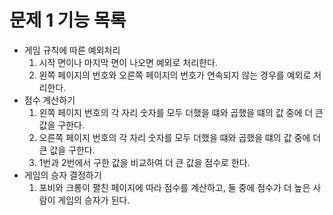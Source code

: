 # 문제 1 기능 목록

- 게임 규칙에 따른 예외처리
  1. 시작 면이나 마지막 면이 나오면 예외로 처리한다.
  2. 왼쪽 페이지의 번호와 오른쪽 페이지의 번호가 연속되지 않는 경우를 예외로 처리한다.
- 점수 계산하기
  1. 왼쪽 페이지 번호의 각 자리 숫자를 모두 더했을 떄와 곱했을 떄의 값 중에 더 큰 값을 구한다.
  2. 오른쪽 페이지 번호의 각 자리 숫자를 모두 더했을 떄와 곱했을 떄의 값 중에 더 큰 값을 구한다.
  3. 1번과 2번에서 구한 값을 비교하여 더 큰 값을 점수로 한다.
- 게임의 승자 결정하기
  1. 포비와 크롱이 펼친 페이지에 따라 점수를 계산하고, 둘 중에 점수가 더 높은 사람이 게임의 승자가 된다.
